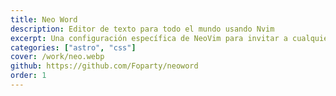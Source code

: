 ```yaml
---
title: Neo Word
description: Editor de texto para todo el mundo usando Nvim
excerpt: Una configuración específica de NeoVim para invitar a cualquier usuario a mejorar su experiencia de escritura con ordenadores
categories: ["astro", "css"]
cover: /work/neo.webp
github: https://github.com/Foparty/neoword
order: 1
---
```

